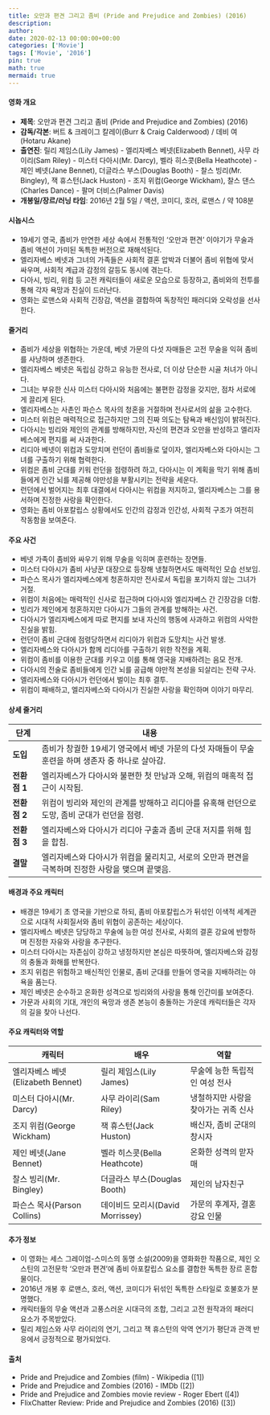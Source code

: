 ```yaml
---
title: 오만과 편견 그리고 좀비 (Pride and Prejudice and Zombies) (2016)
description: 
author: 
date: 2020-02-13 00:00:00+00:00
categories: ['Movie']
tags: ['Movie', '2016']
pin: true
math: true
mermaid: true
---
```

#### 영화 개요

- **제목**: 오만과 편견 그리고 좀비 (Pride and Prejudice and Zombies) (2016)  
- **감독/각본**: 버트 & 크레이그 칼레이(Burr & Craig Calderwood) / 데비 여(Hotaru Akane)  
- **출연진**: 릴리 제임스(Lily James) - 엘리자베스 베넷(Elizabeth Bennet), 사무 라이리(Sam Riley) - 미스터 다아시(Mr. Darcy), 벨라 히스콧(Bella Heathcote) - 제인 베넷(Jane Bennet), 더글라스 부스(Douglas Booth) - 찰스 빙리(Mr. Bingley), 잭 휴스턴(Jack Huston) - 조지 위컴(George Wickham), 찰스 댄스(Charles Dance) - 팔머 더비스(Palmer Davis)  
- **개봉일/장르/러닝 타임**: 2016년 2월 5일 / 액션, 코미디, 호러, 로맨스 / 약 108분  

#### 시놉시스

- 19세기 영국, 좀비가 만연한 세상 속에서 전통적인 ‘오만과 편견’ 이야기가 무술과 좀비 액션이 가미된 독특한 버전으로 재해석된다.  
- 엘리자베스 베넷과 그녀의 가족들은 사회적 결혼 압박과 더불어 좀비 위협에 맞서 싸우며, 사회적 계급과 감정의 갈등도 동시에 겪는다.  
- 다아시, 빙리, 위컴 등 고전 캐릭터들이 새로운 모습으로 등장하고, 좀비와의 전투를 통해 각자 욕망과 진실이 드러난다.  
- 영화는 로맨스와 사회적 긴장감, 액션을 결합하여 독창적인 패러디와 오락성을 선사한다.  

#### 줄거리

- 좀비가 세상을 위협하는 가운데, 베넷 가문의 다섯 자매들은 고전 무술을 익혀 좀비를 사냥하며 생존한다.  
- 엘리자베스 베넷은 독립심 강하고 유능한 전사로, 더 이상 단순한 시골 처녀가 아니다.  
- 그녀는 부유한 신사 미스터 다아시와 처음에는 불편한 감정을 갖지만, 점차 서로에게 끌리게 된다.  
- 엘리자베스는 사촌인 파슨스 목사의 청혼을 거절하며 전사로서의 삶을 고수한다.  
- 미스터 위컴은 매력적으로 접근하지만 그의 진짜 의도는 탐욕과 배신임이 밝혀진다.  
- 다아시는 빙리와 제인의 관계를 방해하지만, 자신의 편견과 오만을 반성하고 엘리자베스에게 편지를 써 사과한다.  
- 리디아 베넷이 위컴과 도망치며 런던이 좀비들로 덮이자, 엘리자베스와 다아시는 그녀를 구출하기 위해 협력한다.  
- 위컴은 좀비 군대를 키워 런던을 점령하려 하고, 다아시는 이 계획을 막기 위해 좀비들에게 인간 뇌를 제공해 야만성을 부활시키는 전략을 세운다.  
- 런던에서 벌어지는 최후 대결에서 다아시는 위컴을 저지하고, 엘리자베스는 그를 용서하며 진정한 사랑을 확인한다.  
- 영화는 좀비 아포칼립스 상황에서도 인간의 감정과 인간성, 사회적 구조가 여전히 작동함을 보여준다.  

#### 주요 사건

- 베넷 가족이 좀비와 싸우기 위해 무술을 익히며 훈련하는 장면들.  
- 미스터 다아시가 좀비 사냥꾼 대장으로 등장해 냉철하면서도 매력적인 모습 선보임.  
- 파슨스 목사가 엘리자베스에게 청혼하지만 전사로서 독립을 포기하지 않는 그녀가 거절.  
- 위컴이 처음에는 매력적인 신사로 접근하며 다아시와 엘리자베스 간 긴장감을 더함.  
- 빙리가 제인에게 청혼하지만 다아시가 그들의 관계를 방해하는 사건.  
- 다아시가 엘리자베스에게 따로 편지를 보내 자신의 행동에 사과하고 위컴의 사악한 진실을 밝힘.  
- 런던이 좀비 군대에 점령당하면서 리디아가 위컴과 도망치는 사건 발생.  
- 엘리자베스와 다아시가 함께 리디아를 구출하기 위한 작전을 계획.  
- 위컴이 좀비를 이용한 군대를 키우고 이를 통해 영국을 지배하려는 음모 전개.  
- 다아시의 전술로 좀비들에게 인간 뇌를 공급해 야만적 본성을 되살리는 전략 구사.  
- 엘리자베스와 다아시가 런던에서 벌이는 최후 결투.  
- 위컴이 패배하고, 엘리자베스와 다아시가 진실한 사랑을 확인하며 이야기 마무리.  

#### 상세 줄거리

| **단계**  | **내용**                                                                                          |
|-----------|-------------------------------------------------------------------------------------------------|
| **도입**  | 좀비가 창궐한 19세기 영국에서 베넷 가문의 다섯 자매들이 무술 훈련을 하며 생존자 중 하나로 살아감.   |
| **전환점 1** | 엘리자베스가 다아시와 불편한 첫 만남과 오해, 위컴의 매혹적 접근이 시작됨.                             |
| **전환점 2** | 위컴이 빙리와 제인의 관계를 방해하고 리디아를 유혹해 런던으로 도망, 좀비 군대가 런던을 점령.            |
| **전환점 3** | 엘리자베스와 다아시가 리디아 구출과 좀비 군대 저지를 위해 힘을 합침.                                |
| **결말**  | 엘리자베스와 다아시가 위컴을 물리치고, 서로의 오만과 편견을 극복하며 진정한 사랑을 맺으며 끝맺음.         |

#### 배경과 주요 캐릭터

- 배경은 19세기 초 영국을 기반으로 하되, 좀비 아포칼립스가 뒤섞인 이색적 세계관으로 시대적 사회질서와 좀비 위협이 공존하는 세상이다.  
- 엘리자베스 베넷은 당당하고 무술에 능한 여성 전사로, 사회의 결혼 강요에 반항하며 진정한 자유와 사랑을 추구한다.  
- 미스터 다아시는 자존심이 강하고 냉정하지만 본심은 따뜻하며, 엘리자베스와 감정의 충돌과 화해를 반복한다.  
- 조지 위컴은 위험하고 배신적인 인물로, 좀비 군대를 만들어 영국을 지배하려는 야욕을 품는다.  
- 제인 베넷은 순수하고 온화한 성격으로 빙리와의 사랑을 통해 인간미를 보여준다.  
- 가문과 사회의 기대, 개인의 욕망과 생존 본능이 충돌하는 가운데 캐릭터들은 각자의 길을 찾아 나선다.  

#### 주요 캐릭터와 역할

| **캐릭터**      | **배우**          | **역할**                     |
|-----------------|-------------------|-----------------------------|
| 엘리자베스 베넷(Elizabeth Bennet) | 릴리 제임스(Lily James)    | 무술에 능한 독립적인 여성 전사  |
| 미스터 다아시(Mr. Darcy)         | 사무 라이리(Sam Riley)      | 냉철하지만 사랑을 찾아가는 귀족 신사 |
| 조지 위컴(George Wickham)        | 잭 휴스턴(Jack Huston)      | 배신자, 좀비 군대의 창시자         |
| 제인 베넷(Jane Bennet)           | 벨라 히스콧(Bella Heathcote) | 온화한 성격의 맏자매              |
| 찰스 빙리(Mr. Bingley)           | 더글라스 부스(Douglas Booth) | 제인의 남자친구                  |
| 파슨스 목사(Parson Collins)      | 데이비드 모리시(David Morrissey) | 가문의 후계자, 결혼 강요 인물       |

#### 추가 정보

- 이 영화는 세스 그레이엄-스미스의 동명 소설(2009)을 영화화한 작품으로, 제인 오스틴의 고전문학 ‘오만과 편견’에 좀비 아포칼립스 요소를 결합한 독특한 장르 혼합물이다.  
- 2016년 개봉 후 로맨스, 호러, 액션, 코미디가 뒤섞인 독특한 스타일로 호불호가 분명했다.  
- 캐릭터들의 무술 액션과 고풍스러운 시대극의 조합, 그리고 고전 원작과의 패러디 요소가 주목받았다.  
- 릴리 제임스와 사무 라이리의 연기, 그리고 잭 휴스턴의 악역 연기가 평단과 관객 반응에서 긍정적으로 평가되었다.  

#### 출처

- Pride and Prejudice and Zombies (film) - Wikipedia ([1])  
- Pride and Prejudice and Zombies (2016) - IMDb ([2])  
- Pride and Prejudice and Zombies movie review - Roger Ebert ([4])  
- FlixChatter Review: Pride and Prejudice and Zombies (2016) ([3])
